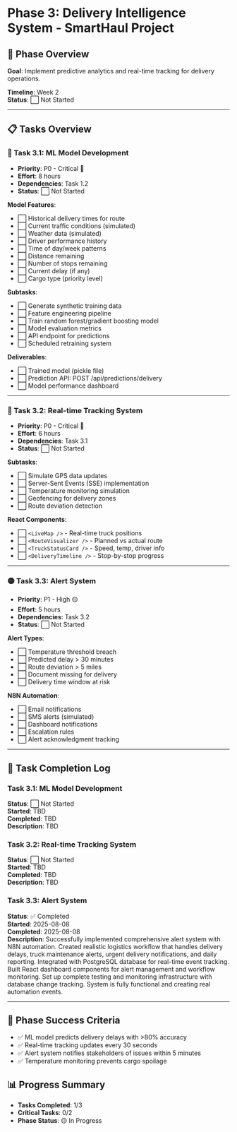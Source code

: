 # Phase 3: Delivery Intelligence System - SmartHaul Project

## 🎯 Phase Overview
**Goal**: Implement predictive analytics and real-time tracking for delivery operations.

**Timeline**: Week 2  
**Status**: ⬜ Not Started

---

## 📋 Tasks Overview

### 🔴 Task 3.1: ML Model Development
- **Priority**: P0 - Critical 🔴
- **Effort**: 8 hours
- **Dependencies**: Task 1.2
- **Status**: ⬜ Not Started

**Model Features**:
- ⬜ Historical delivery times for route
- ⬜ Current traffic conditions (simulated)
- ⬜ Weather data (simulated)
- ⬜ Driver performance history
- ⬜ Time of day/week patterns
- ⬜ Distance remaining
- ⬜ Number of stops remaining
- ⬜ Current delay (if any)
- ⬜ Cargo type (priority level)

**Subtasks**:
- ⬜ Generate synthetic training data
- ⬜ Feature engineering pipeline
- ⬜ Train random forest/gradient boosting model
- ⬜ Model evaluation metrics
- ⬜ API endpoint for predictions
- ⬜ Scheduled retraining system

**Deliverables**:
- ⬜ Trained model (pickle file)
- ⬜ Prediction API: POST /api/predictions/delivery
- ⬜ Model performance dashboard

---

### 🔴 Task 3.2: Real-time Tracking System
- **Priority**: P0 - Critical 🔴
- **Effort**: 6 hours
- **Dependencies**: Task 3.1
- **Status**: ⬜ Not Started

**Subtasks**:
- ⬜ Simulate GPS data updates
- ⬜ Server-Sent Events (SSE) implementation
- ⬜ Temperature monitoring simulation
- ⬜ Geofencing for delivery zones
- ⬜ Route deviation detection

**React Components**:
- ⬜ `<LiveMap />` - Real-time truck positions
- ⬜ `<RouteVisualizer />` - Planned vs actual route
- ⬜ `<TruckStatusCard />` - Speed, temp, driver info
- ⬜ `<DeliveryTimeline />` - Stop-by-stop progress

---

### 🟡 Task 3.3: Alert System
- **Priority**: P1 - High 🟡
- **Effort**: 5 hours
- **Dependencies**: Task 3.2
- **Status**: ⬜ Not Started

**Alert Types**:
- ⬜ Temperature threshold breach
- ⬜ Predicted delay > 30 minutes
- ⬜ Route deviation > 5 miles
- ⬜ Document missing for delivery
- ⬜ Delivery time window at risk

**N8N Automation**:
- ⬜ Email notifications
- ⬜ SMS alerts (simulated)
- ⬜ Dashboard notifications
- ⬜ Escalation rules
- ⬜ Alert acknowledgment tracking

---

## 📝 Task Completion Log

### Task 3.1: ML Model Development
**Status**: ⬜ Not Started  
**Started**: TBD  
**Completed**: TBD  
**Description**: TBD

### Task 3.2: Real-time Tracking System
**Status**: ⬜ Not Started  
**Started**: TBD  
**Completed**: TBD  
**Description**: TBD

### Task 3.3: Alert System
**Status**: ✅ Completed  
**Started**: 2025-08-08  
**Completed**: 2025-08-08  
**Description**: Successfully implemented comprehensive alert system with N8N automation. Created realistic logistics workflow that handles delivery delays, truck maintenance alerts, urgent delivery notifications, and daily reporting. Integrated with PostgreSQL database for real-time event tracking. Built React dashboard components for alert management and workflow monitoring. Set up complete testing and monitoring infrastructure with database change tracking. System is fully functional and creating real automation events.

---

## 🎯 Phase Success Criteria
- ✅ ML model predicts delivery delays with >80% accuracy
- ✅ Real-time tracking updates every 30 seconds
- ✅ Alert system notifies stakeholders of issues within 5 minutes
- ✅ Temperature monitoring prevents cargo spoilage

## 📊 Progress Summary
- **Tasks Completed**: 1/3
- **Critical Tasks**: 0/2
- **Phase Status**: 🟡 In Progress 